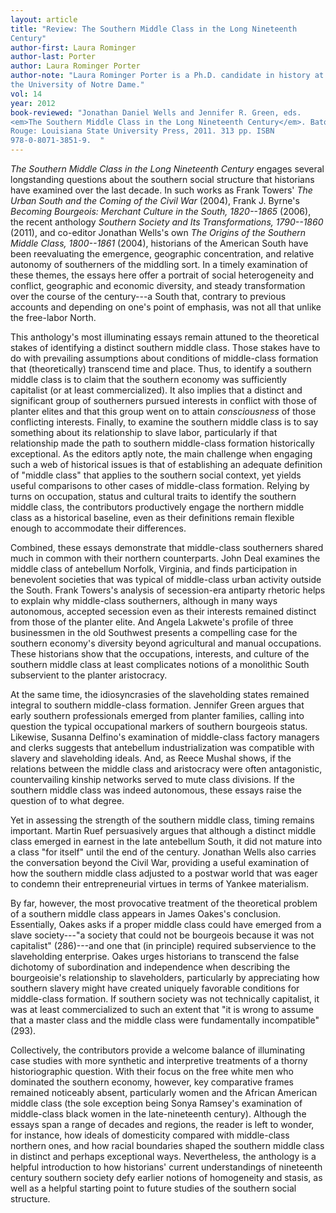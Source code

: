 ```yaml
---
layout: article
title: "Review: The Southern Middle Class in the Long Nineteenth 
Century"
author-first: Laura Rominger
author-last: Porter
author: Laura Rominger Porter
author-note: "Laura Rominger Porter is a Ph.D. candidate in history at 
the University of Notre Dame."
vol: 14
year: 2012
book-reviewed: "Jonathan Daniel Wells and Jennifer R. Green, eds.  
<em>The Southern Middle Class in the Long Nineteenth Century</em>. Baton 
Rouge: Louisiana State University Press, 2011. 313 pp. ISBN 
978-0-8071-3851-9.  "
---
```


*The Southern Middle Class in the Long Nineteenth Century* engages
several longstanding questions about the southern social structure that
historians have examined over the last decade. In such works as Frank
Towers' *The Urban South and the Coming of the Civil War* (2004), Frank
J. Byrne's *Becoming Bourgeois: Merchant Culture in the South,
1820--1865* (2006), the recent anthology *Southern Society and Its
Transformations, 1790--1860* (2011), and co-editor Jonathan Wells's own
*The Origins of the Southern Middle Class, 1800--1861* (2004),
historians of the American South have been reevaluating the emergence,
geographic concentration, and relative autonomy of southerners of the
middling sort. In a timely examination of these themes, the essays here
offer a portrait of social heterogeneity and conflict, geographic and
economic diversity, and steady transformation over the course of the
century---a South that, contrary to previous accounts and depending on
one's point of emphasis, was not all that unlike the free-labor North.

This anthology's most illuminating essays remain attuned to the
theoretical stakes of identifying a distinct southern middle class.
Those stakes have to do with prevailing assumptions about conditions of
middle-class formation that (theoretically) transcend time and place.
Thus, to identify a southern middle class is to claim that the southern
economy was sufficiently capitalist (or at least commercialized). It
also implies that a distinct and significant group of southerners
pursued interests in conflict with those of planter elites and that this
group went on to attain *consciousness* of those conflicting interests.
Finally, to examine the southern middle class is to say something about
its relationship to slave labor, particularly if that relationship made
the path to southern middle-class formation historically exceptional. As
the editors aptly note, the main challenge when engaging such a web of
historical issues is that of establishing an adequate definition of
"middle class" that applies to the southern social context, yet yields
useful comparisons to other cases of middle-class formation. Relying by
turns on occupation, status and cultural traits to identify the southern
middle class, the contributors productively engage the northern middle
class as a historical baseline, even as their definitions remain
flexible enough to accommodate their differences.

Combined, these essays demonstrate that middle-class southerners shared
much in common with their northern counterparts. John Deal examines the
middle class of antebellum Norfolk, Virginia, and finds participation in
benevolent societies that was typical of middle-class urban activity
outside the South. Frank Towers's analysis of secession-era antiparty
rhetoric helps to explain why middle-class southerners, although in many
ways autonomous, accepted secession even as their interests remained
distinct from those of the planter elite. And Angela Lakwete's profile
of three businessmen in the old Southwest presents a compelling case for
the southern economy's diversity beyond agricultural and manual
occupations. These historians show that the occupations, interests, and
culture of the southern middle class at least complicates notions of a
monolithic South subservient to the planter aristocracy.

At the same time, the idiosyncrasies of the slaveholding states remained
integral to southern middle-class formation. Jennifer Green argues that
early southern professionals emerged from planter families, calling into
question the typical occupational markers of southern bourgeois status.
Likewise, Susanna Delfino's examination of middle-class factory managers
and clerks suggests that antebellum industrialization was compatible
with slavery and slaveholding ideals. And, as Reece Mushal shows, if the
relations between the middle class and aristocracy were often
antagonistic, countervailing kinship networks served to mute class
divisions. If the southern middle class was indeed autonomous, these
essays raise the question of to what degree.

Yet in assessing the strength of the southern middle class, timing
remains important. Martin Ruef persuasively argues that although a
distinct middle class emerged in earnest in the late antebellum South,
it did not mature into a class "for itself" until the end of the
century. Jonathan Wells also carries the conversation beyond the Civil
War, providing a useful examination of how the southern middle class
adjusted to a postwar world that was eager to condemn their
entrepreneurial virtues in terms of Yankee materialism.

By far, however, the most provocative treatment of the theoretical
problem of a southern middle class appears in James Oakes's conclusion.
Essentially, Oakes asks if a proper middle class could have emerged from
a slave society---"a society that could not be bourgeois because it was
not capitalist" (286)---and one that (in principle) required
subservience to the slaveholding enterprise. Oakes urges historians to
transcend the false dichotomy of subordination and independence when
describing the bourgeoisie's relationship to slaveholders, particularly
by appreciating how southern slavery might have created uniquely
favorable conditions for middle-class formation. If southern society was
not technically capitalist, it was at least commercialized to such an
extent that "it is wrong to assume that a master class and the middle
class were fundamentally incompatible" (293).

Collectively, the contributors provide a welcome balance of illuminating
case studies with more synthetic and interpretive treatments of a thorny
historiographic question. With their focus on the free white men who
dominated the southern economy, however, key comparative frames remained
noticeably absent, particularly women and the African American middle
class (the sole exception being Sonya Ramsey's examination of
middle-class black women in the late-nineteenth century). Although the
essays span a range of decades and regions, the reader is left to
wonder, for instance, how ideals of domesticity compared with
middle-class northern ones, and how racial boundaries shaped the
southern middle class in distinct and perhaps exceptional ways.
Nevertheless, the anthology is a helpful introduction to how historians'
current understandings of nineteenth century southern society defy
earlier notions of homogeneity and stasis, as well as a helpful starting
point to future studies of the southern social structure.
